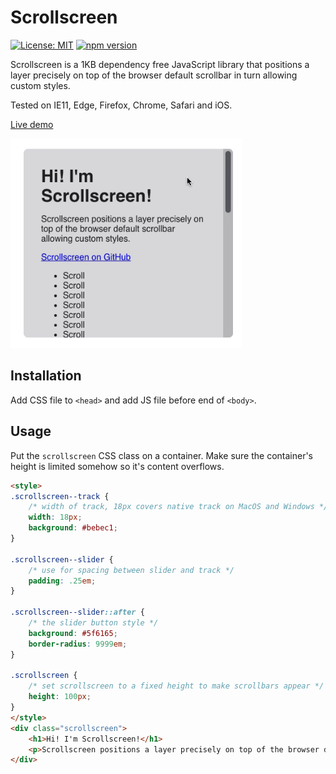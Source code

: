 # Scrollscreen

[![License: MIT](https://img.shields.io/badge/license-MIT-blue.svg)](https://github.com/rikschennink/scrollscreen/blob/gh-pages/LICENSE)
[![npm version](https://badge.fury.io/js/scrollscreen.svg)](https://badge.fury.io/js/scrollscreen)

Scrollscreen is a 1KB dependency free JavaScript library that positions a layer precisely on top of the browser default scrollbar in turn allowing custom styles.

Tested on IE11, Edge, Firefox, Chrome, Safari and iOS.

[Live demo](https://rikschennink.github.io/scrollscreen/)

<img src="https://github.com/rikschennink/scrollscreen/blob/master/demo.gif?raw=true" width="370" alt=""/>

## Installation

Add CSS file to `<head>` and add JS file before end of `<body>`.


## Usage

Put the `scrollscreen` CSS class on a container. Make sure the container's height is limited somehow so it's content overflows.

```html
<style>
.scrollscreen--track {
    /* width of track, 18px covers native track on MacOS and Windows */
    width: 18px;
    background: #bebec1;
}

.scrollscreen--slider {
    /* use for spacing between slider and track */
    padding: .25em;
}

.scrollscreen--slider::after {
    /* the slider button style */
    background: #5f6165;
    border-radius: 9999em;
}
    
.scrollscreen {
    /* set scrollscreen to a fixed height to make scrollbars appear */
    height: 100px;
}
</style>
<div class="scrollscreen">
    <h1>Hi! I'm Scrollscreen!</h1>
    <p>Scrollscreen positions a layer precisely on top of the browser default scrollbar allowing custom styles.</p>
</div>
```
